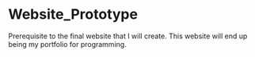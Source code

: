 # Website_Prototype
Prerequisite to the final website that I will create. This website will end up being my portfolio for programming.
